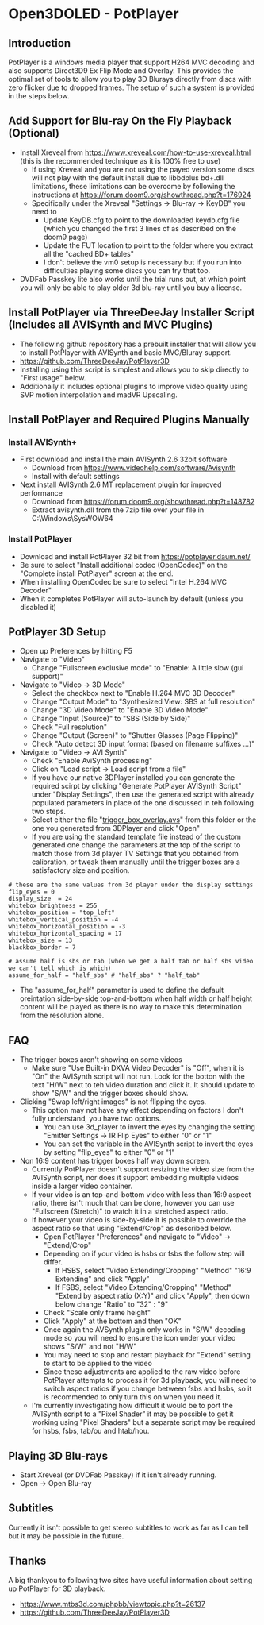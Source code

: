 # Open3DOLED - PotPlayer

## Introduction
PotPlayer is a windows media player that support H264 MVC decoding and also supports Direct3D9 Ex Flip Mode and Overlay.
This provides the optimal set of tools to allow you to play 3D Blurays directly from discs with zero flicker due to dropped frames.
The setup of such a system is provided in the steps below.

## Add Support for Blu-ray On the Fly Playback (Optional)
* Install Xreveal from https://www.xreveal.com/how-to-use-xreveal.html (this is the recommended technique as it is 100% free to use)
  * If using Xreveal and you are not using the payed version some discs will not play with the default install due to libbdplus bd+.dll limitations, these limitations can be overcome by following the instructions at https://forum.doom9.org/showthread.php?t=176924
  * Specifically under the Xreveal "Settings -> Blu-ray -> KeyDB" you need to 
    * Update KeyDB.cfg to point to the downloaded keydb.cfg file (which you changed the first 3 lines of as described on the doom9 page)
    * Update the FUT location to point to the folder where you extract all the "cached BD+ tables"
    * I don't believe the vm0 setup is necessary but if you run into difficulties playing some discs you can try that too.
* DVDFab Passkey lite also works until the trial runs out, at which point you will only be able to play older 3d blu-ray until you buy a license.

## Install PotPlayer via ThreeDeeJay Installer Script (Includes all AVISynth and MVC Plugins)
* The following github repository has a prebuilt installer that will allow you to install PotPlayer with AVISynth and basic MVC/Bluray support.
* https://github.com/ThreeDeeJay/PotPlayer3D
* Installing using this script is simplest and allows you to skip directly to "First usage" below.
* Additionally it includes optional plugins to improve video quality using SVP motion interpolation and madVR Upscaling.

## Install PotPlayer and Required Plugins Manually

### Install AVISynth+
* First download and install the main AVISynth 2.6 32bit software
  * Download from https://www.videohelp.com/software/Avisynth
  * Install with default settings
* Next install AVISynth 2.6 MT replacement plugin for improved performance
  * Download from https://forum.doom9.org/showthread.php?t=148782
  * Extract avisynth.dll from the 7zip file over your file in C:\Windows\SysWOW64

### Install PotPlayer
* Download and install PotPlayer 32 bit from https://potplayer.daum.net/
* Be sure to select "Install additional codec (OpenCodec)" on the "Complete install PotPlayer" screen at the end.
* When installing OpenCodec be sure to select "Intel H.264 MVC Decoder"
* When it completes PotPlayer will auto-launch by default (unless you disabled it)

## PotPlayer 3D Setup
* Open up Preferences by hitting F5
* Navigate to "Video"
  * Change "Fullscreen exclusive mode" to "Enable: A little slow (gui support)"
* Navigate to "Video -> 3D Mode" 
  * Select the checkbox next to "Enable H.264 MVC 3D Decoder"
  * Change "Output Mode" to "Synthesized View: SBS at full resolution"
  * Change "3D Video Mode" to "Enable 3D Video Mode"
  * Change "Input (Source)" to "SBS (Side by Side)"
  * Check "Full resolution"
  * Change "Output (Screen)" to "Shutter Glasses (Page Flipping)"
  * Check "Auto detect 3D input format (based on filename suffixes ...)"
* Navigate to "Video -> AVI Synth"
  * Check "Enable AviSynth processing"
  * Click on "Load script -> Load script from a file"
  * If you have our native 3DPlayer installed you can generate the required scirpt by clicking "Generate PotPlayer AVISynth Script" under "Display Settings", then use the generated script with already populated parameters in place of the one discussed in teh following two steps.
  * Select either the file "[trigger_box_overlay.avs](/PotPlayer/trigger_box_overlay.avs)" from this folder or the one you generated from 3DPlayer and click "Open"
  * If you are using the standard template file instead of the custom generated one change the parameters at the top of the script to match those from 3d player TV Settings that you obtained from calibration, or tweak them manually until the trigger boxes are a satisfactory size and position.
```
# these are the same values from 3d player under the display settings
flip_eyes = 0
display_size  = 24
whitebox_brightness = 255
whitebox_position = "top_left"
whitebox_vertical_position = -4
whitebox_horizontal_position = -3
whitebox_horizontal_spacing = 17
whitebox_size = 13
blackbox_border = 7

# assume half is sbs or tab (when we get a half tab or half sbs video we can't tell which is which)
assume_for_half = "half_sbs" # "half_sbs" ? "half_tab"
```
  * The "assume_for_half" parameter is used to define the default oreintation side-by-side top-and-bottom when half width or half height content will be played as there is no way to make this determination from the resolution alone.

## FAQ
* The trigger boxes aren't showing on some videos
  * Make sure "Use Built-in DXVA Video Decoder" is "Off", when it is "On" the AVISynth script will not run. Look for the botton with the text "H/W" next to teh video duration and click it. It should update to show "S/W" and the trigger boxes should show.
* Clicking "Swap left/right images" is not flipping the eyes.
  * This option may not have any effect depending on factors I don't fully understand, you have two options.
    * You can use 3d_player to invert the eyes by changing the setting "Emitter Settings -> IR Flip Eyes" to either "0" or "1" 
    * You can set the variable in the AVISynth script to invert the eyes by setting "flip_eyes" to either "0" or "1" 
* Non 16:9 content has trigger boxes half way down screen.
  * Currently PotPlayer doesn't support resizing the video size from the AVISynth script, nor does it support embedding multiple videos inside a larger video container. 
  * If your video is an top-and-bottom video with less than 16:9 aspect ratio, there isn't much that can be done, however you can use "Fullscreen (Stretch)" to watch it in a stretched aspect ratio. 
  * If however your video is side-by-side it is possible to override the aspect ratio so that using "Extend/Crop" as described below.
    * Open PotPlayer "Preferences" and navigate to "Video" -> "Extend/Crop"
    * Depending on if your video is hsbs or fsbs the follow step will differ.
      * If HSBS, select "Video Extending/Cropping" "Method" "16:9 Extending" and click "Apply"
      * If FSBS, select "Video Extending/Cropping" "Method" "Extend by aspect ratio (X:Y)" and click "Apply", then down below change "Ratio" to "32" : "9"
    * Check "Scale only frame height"
    * Click "Apply" at the bottom and then "OK"
    * Once again the AVSynth plugin only works in "S/W" decoding mode so you will need to ensure the icon under your video shows "S/W" and not "H/W"
    * You may need to stop and restart playback for "Extend" setting to start to be applied to the video
    * Since these adjustments are applied to the raw video before PotPlayer attempts to process it for 3d playback, you will need to switch aspect ratios if you change between fsbs and hsbs, so it is recommended to only turn this on when you need it.
  * I'm currently investigating how difficult it would be to port the AVISynth script to a "Pixel Shader" it may be possible to get it working using "Pixel Shaders" but a separate script may be required for hsbs, fsbs, tab/ou and htab/hou.

## Playing 3D Blu-rays
* Start Xreveal (or DVDFab Passkey) if it isn't already running.
* Open -> Open Blu-ray

## Subtitles
Currently it isn't possible to get stereo subtitles to work as far as I can tell but it may be possible in the future.

## Thanks
A big thankyou to following two sites have useful information about setting up PotPlayer for 3D playback.
* https://www.mtbs3d.com/phpbb/viewtopic.php?t=26137
* https://github.com/ThreeDeeJay/PotPlayer3D
